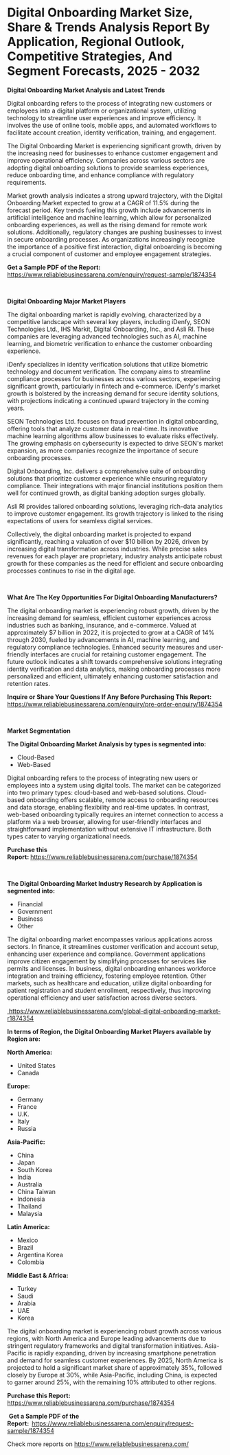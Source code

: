 <p><h1>Digital Onboarding Market Size, Share & Trends Analysis Report By Application, Regional Outlook, Competitive Strategies, And Segment Forecasts, 2025 - 2032</h1></p><p><strong>Digital Onboarding Market Analysis and Latest Trends</strong></p>
<p><p>Digital onboarding refers to the process of integrating new customers or employees into a digital platform or organizational system, utilizing technology to streamline user experiences and improve efficiency. It involves the use of online tools, mobile apps, and automated workflows to facilitate account creation, identity verification, training, and engagement. </p><p>The Digital Onboarding Market is experiencing significant growth, driven by the increasing need for businesses to enhance customer engagement and improve operational efficiency. Companies across various sectors are adopting digital onboarding solutions to provide seamless experiences, reduce onboarding time, and enhance compliance with regulatory requirements. </p><p>Market growth analysis indicates a strong upward trajectory, with the Digital Onboarding Market expected to grow at a CAGR of 11.5% during the forecast period. Key trends fueling this growth include advancements in artificial intelligence and machine learning, which allow for personalized onboarding experiences, as well as the rising demand for remote work solutions. Additionally, regulatory changes are pushing businesses to invest in secure onboarding processes. As organizations increasingly recognize the importance of a positive first interaction, digital onboarding is becoming a crucial component of customer and employee engagement strategies.</p></p>
<p><strong>Get a Sample PDF of the Report:&nbsp;</strong> <a href="https://www.reliablebusinessarena.com/enquiry/request-sample/1874354?utm_campaign=1948&utm_medium=2&utm_source=Github&utm_content=ia&utm_term=11032025&utm_id=digital-onboarding">https://www.reliablebusinessarena.com/enquiry/request-sample/1874354</a></p>
<p>&nbsp;</p>
<p><strong>Digital Onboarding Major Market Players</strong></p>
<p><p>The digital onboarding market is rapidly evolving, characterized by a competitive landscape with several key players, including iDenfy, SEON Technologies Ltd., IHS Markit, Digital Onboarding, Inc., and Asli RI. These companies are leveraging advanced technologies such as AI, machine learning, and biometric verification to enhance the customer onboarding experience.</p><p>iDenfy specializes in identity verification solutions that utilize biometric technology and document verification. The company aims to streamline compliance processes for businesses across various sectors, experiencing significant growth, particularly in fintech and e-commerce. iDenfy's market growth is bolstered by the increasing demand for secure identity solutions, with projections indicating a continued upward trajectory in the coming years.</p><p>SEON Technologies Ltd. focuses on fraud prevention in digital onboarding, offering tools that analyze customer data in real-time. Its innovative machine learning algorithms allow businesses to evaluate risks effectively. The growing emphasis on cybersecurity is expected to drive SEON's market expansion, as more companies recognize the importance of secure onboarding processes.</p><p>Digital Onboarding, Inc. delivers a comprehensive suite of onboarding solutions that prioritize customer experience while ensuring regulatory compliance. Their integrations with major financial institutions position them well for continued growth, as digital banking adoption surges globally.</p><p>Asli RI provides tailored onboarding solutions, leveraging rich-data analytics to improve customer engagement. Its growth trajectory is linked to the rising expectations of users for seamless digital services.</p><p>Collectively, the digital onboarding market is projected to expand significantly, reaching a valuation of over $10 billion by 2026, driven by increasing digital transformation across industries. While precise sales revenues for each player are proprietary, industry analysts anticipate robust growth for these companies as the need for efficient and secure onboarding processes continues to rise in the digital age.</p></p>
<p>&nbsp;</p>
<p><strong>What Are The Key Opportunities For Digital Onboarding Manufacturers?</strong></p>
<p><p>The digital onboarding market is experiencing robust growth, driven by the increasing demand for seamless, efficient customer experiences across industries such as banking, insurance, and e-commerce. Valued at approximately $7 billion in 2022, it is projected to grow at a CAGR of 14% through 2030, fueled by advancements in AI, machine learning, and regulatory compliance technologies. Enhanced security measures and user-friendly interfaces are crucial for retaining customer engagement. The future outlook indicates a shift towards comprehensive solutions integrating identity verification and data analytics, making onboarding processes more personalized and efficient, ultimately enhancing customer satisfaction and retention rates.</p></p>
<p><strong>Inquire or Share Your Questions If Any Before Purchasing This Report:</strong> <a href="https://www.reliablebusinessarena.com/enquiry/pre-order-enquiry/1874354?utm_campaign=1948&utm_medium=2&utm_source=Github&utm_content=ia&utm_term=11032025&utm_id=digital-onboarding">https://www.reliablebusinessarena.com/enquiry/pre-order-enquiry/1874354</a></p>
<p>&nbsp;</p>
<p><strong>Market Segmentation</strong></p>
<p><strong>The Digital Onboarding Market Analysis by types is segmented into:</strong></p>
<p><ul><li>Cloud-Based</li><li>Web-Based</li></ul></p>
<p><p>Digital onboarding refers to the process of integrating new users or employees into a system using digital tools. The market can be categorized into two primary types: cloud-based and web-based solutions. Cloud-based onboarding offers scalable, remote access to onboarding resources and data storage, enabling flexibility and real-time updates. In contrast, web-based onboarding typically requires an internet connection to access a platform via a web browser, allowing for user-friendly interfaces and straightforward implementation without extensive IT infrastructure. Both types cater to varying organizational needs.</p></p>
<p><strong>Purchase this Report:&nbsp;</strong><a href="https://www.reliablebusinessarena.com/purchase/1874354?utm_campaign=1948&utm_medium=2&utm_source=Github&utm_content=ia&utm_term=11032025&utm_id=digital-onboarding">https://www.reliablebusinessarena.com/purchase/1874354</a></p>
<p>&nbsp;</p>
<p><strong>The Digital Onboarding Market Industry Research by Application is segmented into:</strong></p>
<p><ul><li>Financial</li><li>Government</li><li>Business</li><li>Other</li></ul></p>
<p><p>The digital onboarding market encompasses various applications across sectors. In finance, it streamlines customer verification and account setup, enhancing user experience and compliance. Government applications improve citizen engagement by simplifying processes for services like permits and licenses. In business, digital onboarding enhances workforce integration and training efficiency, fostering employee retention. Other markets, such as healthcare and education, utilize digital onboarding for patient registration and student enrollment, respectively, thus improving operational efficiency and user satisfaction across diverse sectors.</p></p>
<p><a href="https://www.reliablebusinessarena.com/global-digital-onboarding-market-r1874354?utm_campaign=1948&utm_medium=2&utm_source=Github&utm_content=ia&utm_term=11032025&utm_id=digital-onboarding">&nbsp;https://www.reliablebusinessarena.com/global-digital-onboarding-market-r1874354</a></p>
<p><strong>In terms of Region, the Digital Onboarding Market Players available by Region are:</strong></p>
<p>
    <p> <strong> North America: </strong>
        <ul>
            <li>United States</li>
            <li>Canada</li>
        </ul>
        </p> 
    <p> <strong> Europe: </strong>
        <ul>
            <li>Germany</li>
            <li>France</li>
            <li>U.K.</li>
            <li>Italy</li>
            <li>Russia</li>
        </ul>
        </p> 
    <p> <strong> Asia-Pacific: </strong>
        <ul>
            <li>China</li>
            <li>Japan</li>
            <li>South Korea</li>
            <li>India</li>
            <li>Australia</li>
            <li>China Taiwan</li>
            <li>Indonesia</li>
            <li>Thailand</li>
            <li>Malaysia</li>
        </ul>
        </p> 
    <p> <strong> Latin America: </strong>
        <ul>
            <li>Mexico</li>
            <li>Brazil</li>
            <li>Argentina Korea</li>
            <li>Colombia</li>
        </ul>
        </p> 
    <p> <strong> Middle East & Africa: </strong>
        <ul>
            <li>Turkey</li>
            <li>Saudi</li>
            <li>Arabia</li>
            <li>UAE</li>
            <li>Korea</li>
        </ul>
    </p>
    </p>
<p><p>The digital onboarding market is experiencing robust growth across various regions, with North America and Europe leading advancements due to stringent regulatory frameworks and digital transformation initiatives. Asia-Pacific is rapidly expanding, driven by increasing smartphone penetration and demand for seamless customer experiences. By 2025, North America is projected to hold a significant market share of approximately 35%, followed closely by Europe at 30%, while Asia-Pacific, including China, is expected to garner around 25%, with the remaining 10% attributed to other regions.</p></p>
<p><strong>Purchase this Report: </strong><a href="https://www.reliablebusinessarena.com/purchase/1874354?utm_campaign=1948&utm_medium=2&utm_source=Github&utm_content=ia&utm_term=11032025&utm_id=digital-onboarding">https://www.reliablebusinessarena.com/purchase/1874354</a></p>
<p>&nbsp;<strong>Get a Sample PDF of the Report:&nbsp;&nbsp;</strong><a href="https://www.reliablebusinessarena.com/enquiry/request-sample/1874354?utm_campaign=1948&utm_medium=2&utm_source=Github&utm_content=ia&utm_term=11032025&utm_id=digital-onboarding">https://www.reliablebusinessarena.com/enquiry/request-sample/1874354</a></p>
<p><strong></strong></p>
<p>Check more reports on <a href="https://www.reliablebusinessarena.com/?utm_campaign=1948&utm_medium=2&utm_source=Github&utm_content=ia&utm_term=11032025&utm_id=digital-onboarding">https://www.reliablebusinessarena.com/</a></p>
